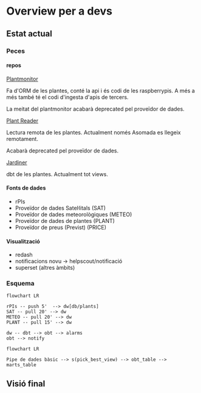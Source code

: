 # Overview per a devs

## Estat actual

### Peces

#### repos

[Plantmonitor](https://github.com/Som-Energia/plantmonitor)

Fa d'ORM de les plantes, conté la api i és codi de les raspberrypis. A més a més també té el codi d'ingesta d'apis de tercers.

La meitat del plantmonitor acabarà deprecated pel proveïdor de dades.

[Plant Reader](https://github.com/Som-Energia/somenergia-plant-reader)

Lectura remota de les plantes. Actualment només Asomada es llegeix remotament.

Acabarà deprecated pel proveïdor de dades.

[Jardiner](https://github.com/Som-Energia/somenergia-jardiner)

dbt de les plantes. Actualment tot views.

#### Fonts de dades

- rPIs
- Proveïdor de dades Sateŀlitals (SAT)
- Proveïdor de dades meteorològiques (METEO)
- Proveïdor de dades de plantes (PLANT)
- Proveïdor de preus (Previst) (PRICE)

#### Visualització

- redash
- notificacions novu -> helpscout/notificació
- superset (altres àmbits)

### Esquema

```mermaid
flowchart LR

rPIs -- push 5'  --> dw[db/plants]
SAT -- pull 20' --> dw
METEO -- pull 20' --> dw
PLANT -- pull 15' --> dw

dw -- dbt --> obt --> alarms
obt --> notify
```


```mermaid
flowchart LR

Pipe de dades bàsic --> s(pick_best_view) --> obt_table --> marts_table
```

## Visió final

